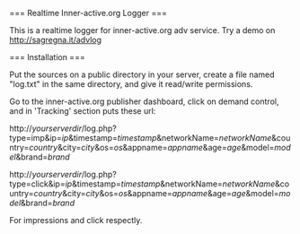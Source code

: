 === Realtime Inner-active.org Logger ===

This is a realtime logger for inner-active.org adv service. Try a demo on http://sagregna.it/advlog


=== Installation ===

Put the sources on a public directory in your server, create a file named "log.txt" in the same directory, and give it read/write permissions.

Go to the inner-active.org publisher dashboard, click on demand control, and in 'Tracking' section puts these url:

http://$yourserverdir$/log.php?type=imp&ip=$ip$&timestamp=$timestamp$&networkName=$networkName$&country=$country$&city=$city$&os=$os$&appname=$appname$&age=$age$&model=$model$&brand=$brand$

http://$yourserverdir$/log.php?type=click&ip=$ip$&timestamp=$timestamp$&networkName=$networkName$&country=$country$&city=$city$&os=$os$&appname=$appname$&age=$age$&model=$model$&brand=$brand$

For impressions and click respectly.
